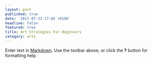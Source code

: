 ```yaml
---
layout: post
published: true
date: '2017-07-23 17:06 +0100'
headline: false
featured: true
title: Art Strategies For Beginners
category: arts
---
```

Enter text in [Markdown](http://daringfireball.net/projects/markdown/). Use the toolbar above, or click the **?** button for formatting help.
